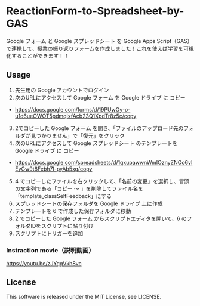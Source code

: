 # ReactionForm-to-Spreadsheet-by-GAS
Google フォーム と Google スプレッドシート を Google Apps Script（GAS）で連携して、授業の振り返りフォームを作成しました！これを使えば学習を可視化することができます！！

## Usage
1. 先生用の Google アカウントでログイン
2. 次のURLにアクセスして Google フォーム を Google ドライブ に コピー
  - https://docs.google.com/forms/d/19PUwOy-o-u1d6ueOWOT5pdmqIxfAcb23Q1XpdTr8z5c/copy
3. 2でコピーした Google フォーム を開き、「ファイルのアップロード先のフォルダが見つかりません」で「復元」をクリック
4. 次のURLにアクセスして Google スプレッドシート のテンプレートを Google ドライブ に コピー
  - https://docs.google.com/spreadsheets/d/1qxupawwnWmIOznyZNOo6vIEyGw9t8Febh7I-pyAb5xg/copy
5. 4 でコピーしたファイルを右クリックして、「名前の変更」を選択し、冒頭の文字列である「コピー 〜 」を削除してファイル名を「template_classSelfFeedback」にする
6. スプレッドシートの保存フォルダを Google ドライブ 上に作成
7. テンプレートを 6 で作成した保存フォルダに移動
8. 2 でコピーした Google フォーム からスクリプトエディタを開いて、6 のフォルダIDをスクリプトに貼り付け
9. スクリプトにトリガーを追加
### Instraction movie（説明動画）
https://youtu.be/zJYqqVkh8vc

## License
This software is released under the MIT License, see LICENSE.
